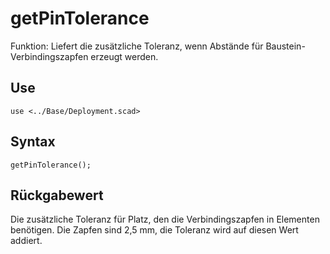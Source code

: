 # getPinTolerance

Funktion: Liefert die zusätzliche Toleranz, wenn Abstände für Baustein-Verbindingszapfen erzeugt werden.

## Use
```
use <../Base/Deployment.scad>
```

## Syntax
```
getPinTolerance();
```

## Rückgabewert
Die zusätzliche Toleranz für Platz, den die Verbindingszapfen in Elementen benötigen. Die Zapfen sind 2,5 mm, die Toleranz wird auf diesen Wert addiert.


